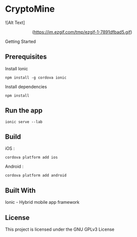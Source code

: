 # CryptoMine


  ![Alt Text]<p align="center">
    (https://im.ezgif.com/tmp/ezgif-1-7891dfbad5.gif)
</p>


Getting Started

## Prerequisites

Install Ionic
```
npm install -g cordova ionic
```
Install dependencies
```
npm install
```
## Run the app
```
ionic serve --lab
```
## Build
iOS :
```
cordova platform add ios
```
Android :
```
cordova platform add android
```
## Built With
Ionic - Hybrid mobile app framework

## License
This project is licensed under the GNU GPLv3 License
